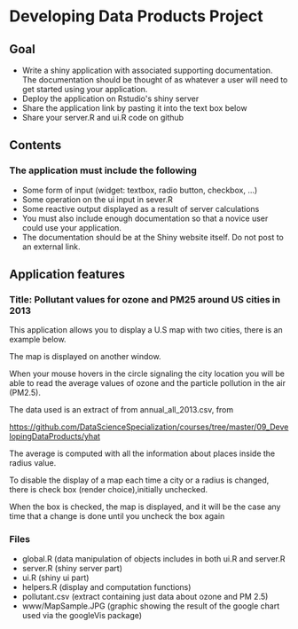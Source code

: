 
# Developing Data Products Project

## Goal
-    Write a shiny application with associated supporting documentation. The documentation should be thought of as whatever a user will need to get started using your application.
-    Deploy the application on Rstudio's shiny server
-    Share the application link by pasting it into the text box below
-    Share your server.R and ui.R code on github

## Contents

### The application must include the following

- Some form of input (widget: textbox, radio button, checkbox, ...)
- Some operation on the ui input in sever.R
- Some reactive output displayed as a result of server calculations
- You must also include enough documentation so that a novice user could use your application.
- The documentation should be at the Shiny website itself. Do not post to an external link.

## Application features

### Title: Pollutant values for ozone and PM25 around US cities in 2013

This application allows you to display a U.S map with two cities, there is an example below.

The map is displayed on another window.

When your mouse hovers in the circle signaling the city location you will be able to read the average values of ozone and the particle pollution in the air (PM2.5).

The data used is an extract of from annual_all_2013.csv, from

https://github.com/DataScienceSpecialization/courses/tree/master/09_DevelopingDataProducts/yhat

The average is computed with all the information about places inside the radius value.

To disable the display of a map each time a city or a radius is changed, there is check box (render choice),initially unchecked.

When the box is checked, the map is displayed, and it will be the case any time that a change is done until you uncheck the box again

### Files

- global.R (data manipulation of objects includes in both ui.R and server.R
- server.R (shiny server part)
- ui.R (shiny ui part)
- helpers.R (display and computation functions)
- pollutant.csv (extract containing just data about ozone and PM 2.5)
- www/MapSample.JPG (graphic showing the result of the google chart used via the googleVis package)





